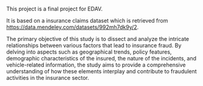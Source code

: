 This project is a final project for EDAV.

It is based on a insurance claims dataset which is retrieved from https://data.mendeley.com/datasets/992mh7dk9y/2. 

The primary objective of this study is to dissect and analyze the intricate relationships between various factors that lead to insurance fraud. By delving into aspects such as geographical trends, policy features, demographic characteristics of the insured, the nature of the incidents, and vehicle-related information, the study aims to provide a comprehensive understanding of how these elements interplay and contribute to fraudulent activities in the insurance sector.



